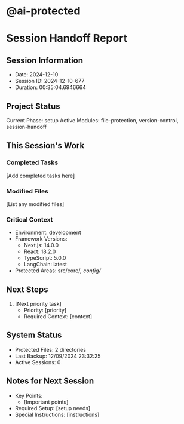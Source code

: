 # @ai-protected
# Session Handoff Report

## Session Information
- Date: 2024-12-10
- Session ID: 2024-12-10-677
- Duration: 00:35:04.6946664

## Project Status
Current Phase: setup
Active Modules: file-protection, version-control, session-handoff

## This Session's Work
### Completed Tasks
[Add completed tasks here]

### Modified Files
[List any modified files]

### Critical Context
- Environment: development
- Framework Versions:
  * Next.js: 14.0.0
  * React: 18.2.0
  * TypeScript: 5.0.0
  * LangChain: latest
- Protected Areas: src/core/*, config/*

## Next Steps
1. [Next priority task]
   - Priority: [priority]
   - Required Context: [context]

## System Status
- Protected Files: 2 directories
- Last Backup: 12/09/2024 23:32:25
- Active Sessions: 0

## Notes for Next Session
- Key Points:
  * [Important points]
- Required Setup: [setup needs]
- Special Instructions: [instructions]

